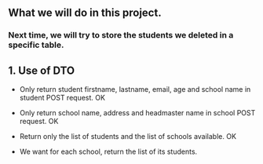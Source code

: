 ## What we will do in this project.
### Next time, we will try to store the students we deleted in a specific table.

## 1. Use of DTO
- Only return student firstname, lastname, email, age and school name in student POST request.
OK


- Only return school name, address and headmaster name in school POST request.
OK


- Return only the list of students and the list of schools available.
OK


- We want for each school, return the list of its students.